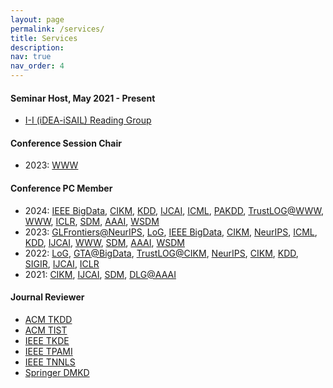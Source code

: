 ```yaml
---
layout: page
permalink: /services/
title: Services
description:
nav: true
nav_order: 4
---
```


#### **Seminar Host**, May 2021 - Present
* [I-I (iDEA-iSAIL) Reading Group](https://github.com/isail-laboratory/iDEA-iSAIL-Reading-Group)

#### **Conference Session Chair**
* 2023: [WWW](https://www2023.thewebconf.org/)

#### **Conference PC Member**
* 2024: [IEEE BigData](https://www3.cs.stonybrook.edu/~ieeebigdata2024/), [CIKM](https://cikm2024.org/), [KDD](https://kdd2024.kdd.org/), [IJCAI](https://ijcai24.org/), [ICML](https://icml.cc/Conferences/2024), [PAKDD](https://pakdd2024.org/), [TrustLOG@WWW](https://trustlogworkshop.github.io/), [WWW](https://www2024.thewebconf.org/), [ICLR](https://iclr.cc/Conferences/2024), [SDM](https://www.siam.org/conferences/cm/conference/sdm24), [AAAI](https://aaai.org/aaai-conference/), [WSDM](https://www.wsdm-conference.org/2024/)
* 2023: [GLFrontiers@NeurIPS](https://glfrontiers.github.io/), [LoG](https://logconference.org/), [IEEE BigData](http://bigdataieee.org/BigData2023/index.html), [CIKM](https://uobevents.eventsair.com/cikm2023/), [NeurIPS](https://nips.cc/Conferences/2023), [ICML](https://icml.cc/Conferences/2023), [KDD](https://kdd.org/kdd2023/), [IJCAI](https://ijcai-23.org/), [WWW](https://www2023.thewebconf.org/), [SDM](https://www.siam.org/conferences/cm/conference/sdm23), [AAAI](https://aaai.org/Conferences/AAAI-23/), [WSDM](https://www.wsdm-conference.org/2023/)
* 2022: [LoG](https://logconference.org/), [GTA@BigData](https://gta3.hrl.com/), [TrustLOG@CIKM](https://trustlogworkshop.github.io/), [NeurIPS](https://neurips.cc/Conferences/2022), [CIKM](https://www.cikm2022.org/), [KDD](https://www.kdd.org/kdd2022), [SIGIR](https://sigir.org/sigir2022/), [IJCAI](https://ijcai-22.org/), [ICLR](https://iclr.cc/Conferences/2022)
* 2021: [CIKM](https://www.cikm2021.org/), [IJCAI](https://ijcai-21.org/), [SDM](https://www.siam.org/conferences/cm/conference/sdm21), [DLG@AAAI](https://deep-learning-graphs.bitbucket.io/dlg-aaai21/index.html)

#### **Journal Reviewer**
* [ACM TKDD](https://dl.acm.org/journal/tkdd)
* [ACM TIST](https://dl.acm.org/journal/tist)
* [IEEE TKDE](https://ieeexplore.ieee.org/xpl/RecentIssue.jsp?punumber=69)
* [IEEE TPAMI](https://ieeexplore.ieee.org/xpl/RecentIssue.jsp?punumber=34)
* [IEEE TNNLS](https://ieeexplore.ieee.org/xpl/RecentIssue.jsp?punumber=5962385)
* [Springer DMKD](https://www.springer.com/journal/10618/)

